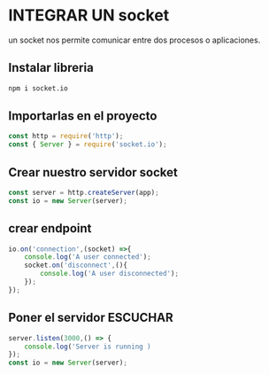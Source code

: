 # INTEGRAR UN socket

un socket nos permite comunicar entre dos procesos o aplicaciones.

## Instalar libreria

```bash
npm i socket.io
```
## Importarlas en el proyecto 

```javascript
const http = require('http');
const { Server } = require('socket.io');

```
## Crear nuestro servidor socket

```javascript
const server = http.createServer(app);
const io = new Server(server);

```

## crear endpoint

```javascript
io.on('connection',(socket) =>{
    console.log('A user connected');
    socket.on('disconnect',(){
        console.log('A user disconnected');
    });
});

```

## Poner el servidor  ESCUCHAR
```javascript
server.listen(3000,() => {
    console.log('Server is running )
});
const io = new Server(server);

```
